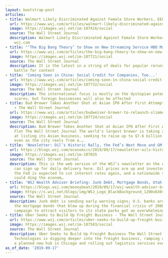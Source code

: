 ```yaml
---
layout: bootstrap-post
articles:
- title: Walmart Likely Discriminated Against Female Store Workers, EEOC Finds
  url: https://www.wsj.com/articles/walmart-likely-discriminated-against-female-store-workers-eeoc-finds-11568723935
  image: https://images.wsj.net/im-107416/social
  source: The Wall Street Journal
  description: Walmart Likely Discriminated Against Female Store Workers, EEOC Finds
    wsj.com
- title: "‘The Big Bang Theory’ to Show on New Streaming Service HBO Max"
  url: https://www.wsj.com/articles/the-big-bang-theory-to-show-on-new-streaming-service-hbo-max-11568721604
  image: https://images.wsj.net/im-107721/social
  source: The Wall Street Journal
  description: It is the latest in a string of deals for popular reruns as services
    battle for content
- title: 'Coming Soon in China: Social Credit for Companies, Too...'
  url: https://www.wsj.com/articles/coming-soon-in-china-social-credit-for-companies-too-11568713871
  image: https://images.wsj.net/im-107732/social
  source: The Wall Street Journal
  description: The international focus is mostly on the dystopian potential of individual
    scores, but foreign businesses will also be affected
- title: Bud Brewer Takes Another Shot at Asian IPO After First Attempt Went Flat
    - The Wall Street Journal
  url: https://www.wsj.com/articles/budweiser-brewer-to-relaunch-slimmer-4-84-billion-asian-ipo-11568704914
  image: https://images.wsj.net/im-107724/social
  source: The Wall Street Journal
  description: Bud Brewer Takes Another Shot at Asian IPO After First Attempt Went
    Flat The Wall Street Journal The world's largest brewer is taking a second shot
    at listing its Asian business, seeking to raise up to $7.6 billion in Hong Kong,
    even as the city reels from a.…
- title: 'Newsletter: Oil’s Historic Rally, the Fed’s Next Move and GM’s Pending Losses'
  url: https://blogs.wsj.com/economics/2019/09/17/newsletter-oils-historic-rally-the-feds-next-move-and-gms-pending-losses/
  image: https://images.wsj.net/im-107655
  source: The Wall Street Journal
  description: This is the web version of the WSJ’s newsletter on the economy. You
    can sign up for daily delivery here. Oil prices are up and investors are nervous,
    the Fed is expected to cut interest rates again, and a nationwide strike of autoworkers
    could ding the econom…
- title: 'WSJ Wealth Adviser Briefing: Junk Debt, Mortgage Bonds, Utah Tourism'
  url: https://blogs.wsj.com/moneybeat/2019/09/17/wsj-wealth-adviser-briefing-junk-debt-mortgage-bonds-utah-tourism/
  image: https://s.wsj.net/blogs/img/WSJ_Logo_BlackBackground_1200x630social
  source: The Wall Street Journal
  description: Junk debt is sending early warning signs; U.S. banks are warming to
    the mortgage bonds that blew up during the financial crisis of 2008, and Utah's
    campaign to attract visitors to its state parks got an overwhelming response.
- title: Uber Seeks to Build Up Freight Business - The Wall Street Journal
  url: https://www.wsj.com/articles/uber-seeks-to-build-up-freight-business-11568714401
  image: https://images.wsj.net/im-107503/social
  source: The Wall Street Journal
  description: Uber Seeks to Build Up Freight Business The Wall Street Journal Uber
    Technologies is digging deeper into the freight business, ramping up hiring at
    a planned new hub in Chicago and rolling out logistics services even as its...
as_of_date: '2019-09-17'
---
```


